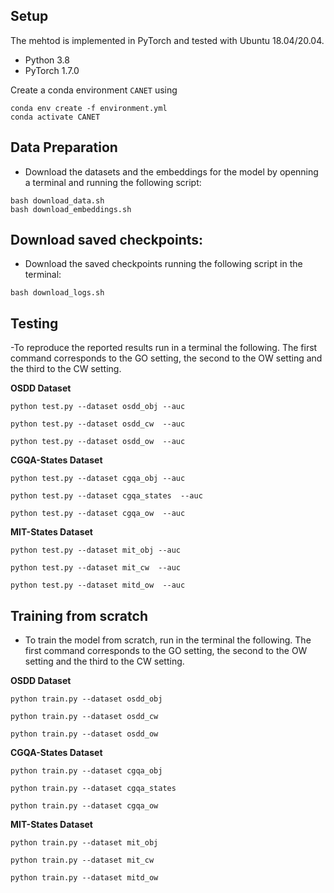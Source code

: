 
## Setup
The mehtod is implemented in PyTorch and tested with Ubuntu 18.04/20.04.

- Python 3.8
- PyTorch 1.7.0

Create a conda environment `CANET` using
```
conda env create -f environment.yml
conda activate CANET

```

##  Data Preparation

- Download the datasets and  the embeddings for the model by openning a terminal and running the following script:

```
bash download_data.sh
bash download_embeddings.sh

```


## Download saved checkpoints:
- Download the saved checkpoints running the following script in the terminal:

```
bash download_logs.sh

```

## Testing

-To reproduce the reported results  run in a terminal the following.
The first command corresponds to the GO setting, the second to the OW setting
and the third to the CW setting.


**OSDD  Dataset**

```
python test.py --dataset osdd_obj --auc

python test.py --dataset osdd_cw  --auc

python test.py --dataset osdd_ow  --auc

```

**CGQA-States  Dataset**

```
python test.py --dataset cgqa_obj --auc

python test.py --dataset cgqa_states  --auc

python test.py --dataset cgqa_ow  --auc 

```

**MIT-States  Dataset**

```
python test.py --dataset mit_obj --auc

python test.py --dataset mit_cw  --auc

python test.py --dataset mitd_ow  --auc

```


## Training from scratch


- To train the model from scratch, run in the terminal the following.
The first command corresponds to the GO setting, the second to the OW setting
and the third to the CW setting.


**OSDD  Dataset**

```
python train.py --dataset osdd_obj 

python train.py --dataset osdd_cw  

python train.py --dataset osdd_ow  

```

**CGQA-States  Dataset**

```
python train.py --dataset cgqa_obj 

python train.py --dataset cgqa_states  

python train.py --dataset cgqa_ow  

```

**MIT-States  Dataset**

```
python train.py --dataset mit_obj 

python train.py --dataset mit_cw  

python train.py --dataset mitd_ow  
```




